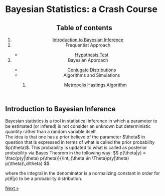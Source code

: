 <head>
       <script type="text/x-mathjax-config"> MathJax.Hub.Config({ TeX: { equationNumbers: { autoNumber: "all" } } }); </script>
       <script type="text/x-mathjax-config">
         MathJax.Hub.Config({
           tex2jax: {
             inlineMath: [ ['$','$'], ["\\(","\\)"] ],
              displayMath: [ ['$$','$$'], ["\\[","\\]"] ],
              processEscapes: true
           }
         });
       </script>
       <script src="https://cdn.mathjax.org/mathjax/latest/MathJax.js?config=TeX-AMS-MML_HTMLorMML" type="text/javascript"></script>
       <meta name="google-site-verification" content="kuks5e4as6qBaGVCSzmHkQJa5Tss89_g5DmRXeUi7K8" />
  </head>

<h1>Bayesian Statistics: a Crash Course </h1>
<article>

<header>
  
  <h2>Table of contents</h2>
  <nav>
      <ol>
          <li><a href="#introbayesian"> Introduction to Bayesian Inference  </a></li>
          <li>Frequentist Approach </li>
              <ul> 
                <li> <a href = "HypothesisTest">  Hypothesis Test</a> </li>
              </ul>
          <li> Bayesian Approach</li>
              <ul>
                <li><a href="ConjugateDistributions">Conjugate Distributions</a></li>
              <li> Algorithms and Simulations</li>
                  <ol>
                    <li><a href = "Metropolis-Hastings"> Metropolis Hastings Algorithm </a></li>
                  </ol>
              </ul>
      </ol>
  </nav>
</header>

  <h2 id = "introbayesian">Introduction to Bayesian Inference  </h2>
      <p>
    Bayesian statistics is a tool in statistical inference in which a parameter to be estimated (or infered) is not consider 
    an unknown but deterministic quantity rather than a random variable itself. 
    <br> 
    The idea is that one has a prior believe of the parameter $\theta$ in question that is expressed in terms of what is called the 
    prior probability $p(\theta)$. This probability is updated to what is called as posterior probability via Bayes Theorem in the following way: 
    $$
      p(\theta|y) = \frac{p(y|\theta) p(\theta)}{\int_{\theta \in \Theta}p(y|\theta) p(\theta)\,d\theta}
    $$

where the integral in the denominator is a normalizing constant in order for $p(\theta|y)$ to be a probability distribution.
  
  </p>

 <a href="HypothesisTest" class="previous">Next &raquo;</a>

